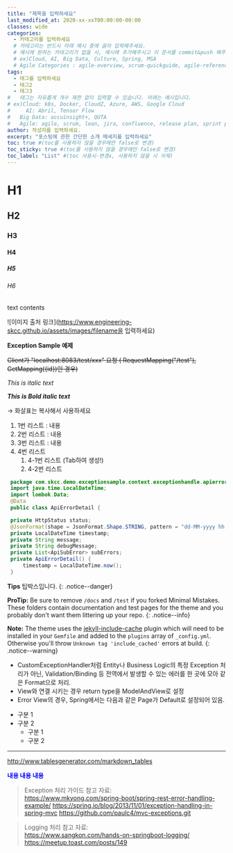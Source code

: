 ```yaml
---
title: "제목을 입력하세요"
last_modified_at: 2020-xx-xxT00:00:00-00:00
classes: wide
categories:
  - 카테고리를 입력하세요
  # 카테고리는 반드시 아래 예시 중에 골라 입력해주세요.
  # 예시에 원하는 카테고리가 없을 시, 예시에 추가해주시고 이 문서를 commit&push 해주세요.
  # ex)Cloud, AI, Big Data, Culture, Spring, MSA
  # Agile Categories : agile-overview, scrum-quickguide, agile-reference, agile-practices, agile-thingy
tags:
  - 태그를 입력하세요
  - 태그2
  - 태그3
#	태그는 자유롭게 개수 제한 없이 입력할 수 있습니다. 아래는 예시입니다.
# ex)Cloud: k8s, Docker, CloudZ, Azure, AWS, Google Cloud
#	  AI: Abril, Tensor Flow
#   Big Data: accuinsight+, QUTA
#   Agile: agile, scrum, lean, jira, confluence, release plan, sprint plan, backlog, review, retrospective, scrum master, product owner, scrum team, dev team,
author: 작성자를 입력하세요.
excerpt: "포스팅에 관한 간단한 소개 메세지를 입력하세요"
toc: true #(toc를 사용하지 않을 경우에만 false로 변경)
toc_sticky: true #(toc를 사용하지 않을 경우에만 false로 변경)
toc_label: "List" #(toc 사용시-변경x, 사용하지 않을 시 삭제)
---
```

<!--title H1 // #의 개수로 H2, H3 ''' H6-->
# H1 
## H2
### H3
#### H4
##### H5
###### H6

text contents

<!-- 이미지 삽입: 클립보드에 복사된 이미지를 Ctrl+Alt+V로 삽입이 가능하며 Path 및 Naming 또한 자동으로 설정됩니다.
(MacOS : command+ option+ V)

또는 assets/images/ 폴더에 직접 이미지 파일 삽입 후, 해당 이미지 주소를 입력하세요
직접 삽입시 이미지 주소 : https://www.engineering-skcc.github.io/assets/images/filename
-->
<!-- 이미지 사이즈 조정하기-->
<!--

<img src="https://engineering-skcc.github.io/assets/images/filename" width="500">

-> width 를 바꿔서 사이즈 조정

<!-- 사이즈 조정한 사진 가운데 정렬

<center><img src="https://engineering-skcc.github.io/assets/images/filename" width="500"></center>

-->

![이미지 출처 링크](https://www.engineering-skcc.github.io/assets/images/filename을 입력하세요) 

<!-- 텍스트에 링크 삽입 -->

<!-- Bold Text : 아래 예시처럼 **text** 또는 텍스트 블럭 처리 후, Ctrl + B -->
**Exception Sample 예제** 

<!--취소줄 : 아래 예시처럼 텍스트를 ~~ 로 감싸주세요. -->
~~Client가 "localhost:8083/test/xxx" 요청 ( RequestMapping("/test"), GetMapping({id})인 경우)~~ 

<!-- Italic Text 아래 예시처럼 텍스트를 _ 로 감싸주세요. 또는 텍스트 블럭 처리 후, Ctrl + i -->
_This is italic text_

<!-- 두꺼운 Italic Text 아래 예시처럼 텍스트를 ***로 감싸주세요. -->
***This is Bold italic text*** 

→ 화살표는 복사해서 사용하세요 <!-- 화살표 -->

<!--숫자형 리스트 -->
1. 1번 리스트
: 내용
2. 2번 리스트
: 내용
3. 3번 리스트
: 내용
4. 4번 리스트
   1. 4-1번 리스트 (Tab하여 생성!)
   2. 4-2번 리스트
  <!--코드 블럭 시작 ```후 프로그래밍 언어를 입력하면 (java, c, sql 등 ) 코드블럭이 생성됩니다. 코드 블럭 끝에도 반드시 ```를 입력하세요!-->
   ```java 
    package com.skcc.demo.exceptionsample.context.exceptionhandle.apierror;
    import java.time.LocalDateTime;
    import lombok.Data;
    @Data
    public class ApiErrorDetail {

    private HttpStatus status;
    @JsonFormat(shape = JsonFormat.Shape.STRING, pattern = "dd-MM-yyyy hh:mm:ss", timezone="Asia/Seoul")
    private LocalDateTime timestamp;
    private String message;
    private String debugMessage;
    private List<ApiSubError> subErrors;
    private ApiErrorDetail() {
        timestamp = LocalDateTime.now();
    }
   
   ```


<!--코드 블럭 끝 -->

**Tips** 팁박스입니다.
{: .notice--danger} <!--팁 박스 빨간색-->

**ProTip:** Be sure to remove `/docs` and `/test` if you forked Minimal Mistakes. These folders contain documentation and test pages for the theme and you probably don't want them littering up your repo.
{: .notice--info}<!--팁 박스 파란색-->
 
 
**Note:** The theme uses the [jekyll-include-cache](https://github.com/benbalter/jekyll-include-cache) plugin which will need to be installed in your `Gemfile` and added to the `plugins` array of `_config.yml`. Otherwise you'll throw `Unknown tag 'include_cached'` errors at build.
{: .notice--warning} <!--팁 박스 노란색-->

<!-- 리스트 -->
- CustomExceptionHandler처럼 Entity나 Business Logic의 특정 Exception 처리가 아닌, Validation/Binding 등 전역에서 발생할 수 있는 에러를 한 곳에 모아 같은 Format으로 처리.
- View와 연결 시키는 경우 return type을 ModelAndView로 설정
- Error View의 경우, Spring에서는 다음과 같은 Page가 Default로 설정되어 있음.

<!--구분점 쓰기 -->
* 구분 1
* 구분 2
  * 구분 1
  * 구분 2

<!-- 가로선 긋기-->
---

<!-- 표만들기 사이트 -->
<!-- 한 셀에 여러 줄 입력 시 Line breaks as <br> 반드시 체크!! -->

http://www.tablesgenerator.com/markdown_tables

<!--글씨 색 변경 -->
<span style="color:blue"> **내용 내용 내용** </span> 

<!--인용구 : 참고한 자료 및 사이트는 반드시 아래처럼 작성해주세요. -->



>Exception 처리 가이드 참고 자료:  
<https://www.mkyong.com/spring-boot/spring-rest-error-handling-example/> <!--링크 참조 기본 -->
<https://spring.io/blog/2013/11/01/exception-handling-in-spring-mvc>
<https://github.com/paulc4/mvc-exceptions.git>
  
>Logging 처리 참고 자료:  
<https://www.sangkon.com/hands-on-springboot-logging/>
<https://meetup.toast.com/posts/149>
